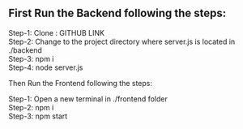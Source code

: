 ## First Run the Backend following the steps:

Step-1: Clone : GITHUB LINK<br/>
Step-2: Change to the project directory where server.js is located in ./backend<br/>
Step-3: npm i<br/>
Step-4: node server.js<br/>

Then Run the Frontend following the steps:

Step-1: Open a new terminal in ./frontend folder<br/>
Step-2: npm i<br/>
Step-3: npm start<br/>
